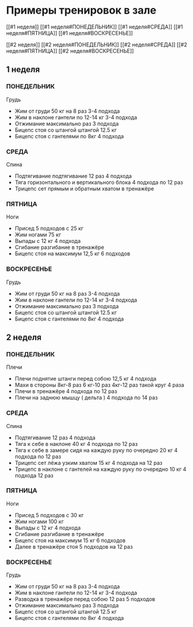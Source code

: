 # Примеры тренировок в зале

[[#1 неделя]]
[[#1 неделя#ПОНЕДЕЛЬНИК]]
[[#1 неделя#СРЕДА]]
[[#1 неделя#ПЯТНИЦА]]
[[#1 неделя#ВОСКРЕСЕНЬЕ]]

[[#2 неделя]]
[[#2 неделя#ПОНЕДЕЛЬНИК]]
[[#2 неделя#СРЕДА]]
[[#2 неделя#ПЯТНИЦА]]
[[#2 неделя#ВОСКРЕСЕНЬЕ]]

## 1 неделя

### ПОНЕДЕЛЬНИК

Грудь

- Жим от груди 50 кг на 8 раз 3-4 подхода  
- Жим в наклоне гантели по 12-14 кг 3-4 подхода  
- Отжимание максимально раз 3 подхода  
- Бицепс стоя со штангой штангой 12.5 кг  
- Бицепс стоя с гантелями по 8кг 4 подхода  
  
### СРЕДА

Спина

- Подтягивание подтягивание 12 раз 4 подхода  
- Тяга горизонтального и вертикального блока 4 подхода по 12 раз  
- Трицепс сет прямым и обратным хватом в тренажёре  
  
### ПЯТНИЦА

Ноги

- Присед 5 подходов с 25 кг  
- Жим ногами 75 кг  
- Выпады с 12 кг 4 подхода  
- Сгибание разгибание в тренажёре  
- Бицепс стоя на максимум 12,5 кг 6 подходов  
  
### ВОСКРЕСЕНЬЕ

Грудь

- Жим от груди 50 кг на 8 раз 3-4 подхода  
- Жим в наклоне гантели по 12-14 кг 3-4 подхода  
- Отжимание максимально раз 3 подхода  
- Бицепс стоя со штангой штангой 12.5 кг  
- Бицепс стоя с гантелями по 8кг 4 подхода  
  
## 2 неделя

### ПОНЕДЕЛЬНИК

Плечи

- Плечи поднятие штанги перед собою 12,5 кг 4 подхода  
- Махи в стороны 8кг-8 раз 6 кг-10 раз 4кг-12 раз такой круг 4 раза  
- Плечи в тренажёре 4 подхода по 12 раз  
- Плечи на заднюю мышцу ( дельта ) 4 подхода по 14 раз  
  
### СРЕДА

Спина

- Подтягивание 12 раз 4 подхода  
- Тяга к себе в наклоне 40 кг 4 подхода по 12 раз  
- Тяга к себе в замере сидя на каждую руку по очередно 20 кг 4 подхода по 12 раз  
- Трицепс сет лёжа узким хватом 15 кг 4 подхода на 12 раз  
- Трицепс в наклоне с гантелей на каждую руку по очередно 10 кг 4 подхода 12 раз  
  
### ПЯТНИЦА

Ноги

- Присед 5 подходов с 30 кг  
- Жим ногами 100 кг  
- Выпады с 12 кг 4 подхода
- Сгибание разгибание в тренажёре  
- Бицепс стоя на максимум 15 кг 6 подходов  
- Далее в тренажёре стоя 5 подходов на 12 раз  
  
### ВОСКРЕСЕНЬЕ

Грудь

- Жим от груди 50 кг на 8 раз 3-4 подхода  
- Жим в наклоне гантели по 12-14 кг 3-4 подхода  
- Разводка в тренажёре перед собою 12 раз 5 подходов  
- Отжимание максимально раз 3 подхода  
- Бицепс стоя со штангой штангой 12.5 кг  
- Бицепс стоя с гантелями по 8кг 4 подхода